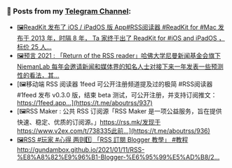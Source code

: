 ### 📰 Posts from my [Telegram Channel](https://t.me/s/aboutrss):
<!-- BLOG-POST-LIST:START -->
- [🖼ReadKit 发布了 iOS / iPadOS 版 App#RSS阅读器 #ReadKit for #Mac 发布于 2013 年，时隔 8 年， Ta 家终于出了 ReadKit for #iOS and iPadOS ，标价 25 人...](https://t.me/aboutrss/939)
- [🖼预言 2021 : 「Return of the RSS reader」哈佛大学尼曼新闻基金会旗下 NiemanLab 每年会邀请新闻和媒体界的知名人士对接下来一年发表一些预测性的看法，其...](https://t.me/aboutrss/938)
- [🖼移动端 RSS 阅读器 1feed 可公开注册频道提及过的极简 #RSS阅读器 #1feed 发布 v0.3.0 版，结束 beta 测试，可公开注册，并支持订阅推文：https://1feed.app...](https://t.me/aboutrss/937)
- [🖼RSS Maker : 公共 RSS 订阅源「RSS Maker 是一项公益服务，旨在提供快速、稳定、优质的订阅源。」https://rss.mk/发现于https://www.v2ex.com/t/738335此前...](https://t.me/aboutrss/936)
- [🖼RSS #玩家 #心得 两则1️⃣ 「RSS 訂閱 Blogger 教學」 #教程http://gundambox.github.io/2021/01/11/RSS-%E8%A8%82%E9%96%B1-Blogger-%E6%95%99%E5%AD%B8/2...](https://t.me/aboutrss/935)
<!-- BLOG-POST-LIST:END -->

<!--
**AboutRSS/AboutRSS** is a ✨ _special_ ✨ repository because its `README.md` (this file) appears on your GitHub profile.

Here are some ideas to get you started:

- 🔭 I’m currently working on ...
- 🌱 I’m currently learning ...
- 👯 I’m looking to collaborate on ...
- 🤔 I’m looking for help with ...
- 💬 Ask me about ...
- 📫 How to reach me: ...
- 😄 Pronouns: ...
- ⚡ Fun fact: ...
-->
